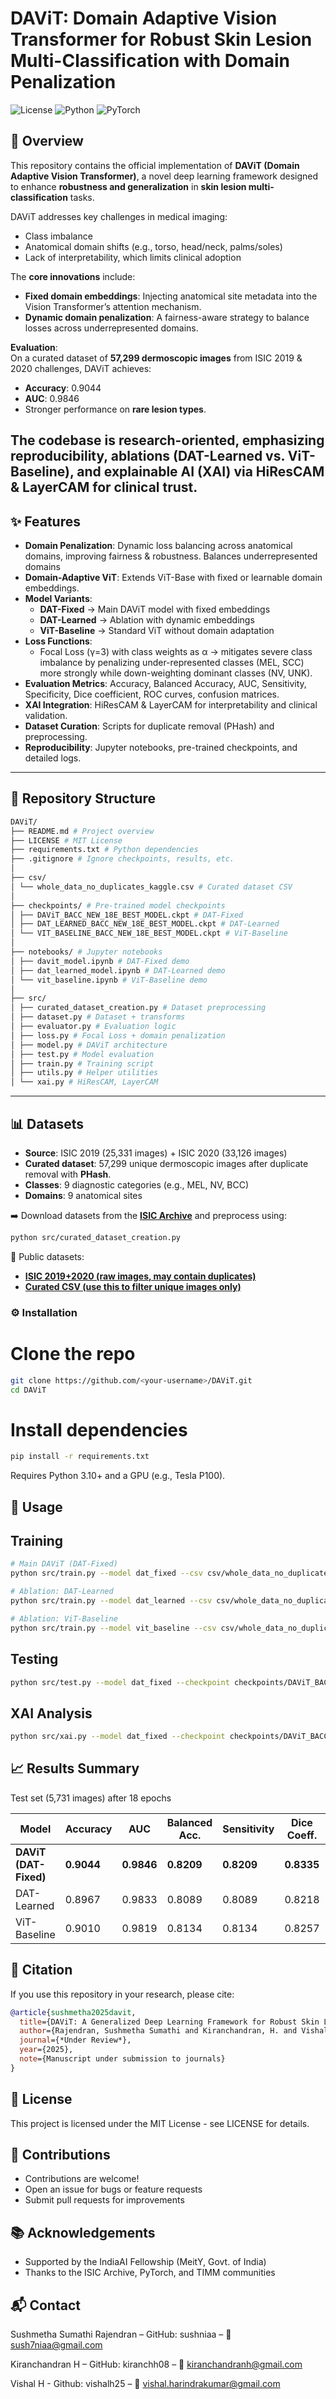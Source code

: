 # DAViT: Domain Adaptive Vision Transformer for Robust Skin Lesion Multi-Classification with Domain Penalization
![License](https://img.shields.io/badge/License-MIT-blue.svg) 
![Python](https://img.shields.io/badge/Python-3.10+-blue.svg) 
![PyTorch](https://img.shields.io/badge/PyTorch-2.0+-brightgreen.svg)

## 📖 Overview
This repository contains the official implementation of **DAViT (Domain Adaptive Vision Transformer)**, a novel deep learning framework designed to enhance **robustness and generalization** in **skin lesion multi-classification** tasks.

DAViT addresses key challenges in medical imaging:
- Class imbalance  
- Anatomical domain shifts (e.g., torso, head/neck, palms/soles)  
- Lack of interpretability, which limits clinical adoption  

The **core innovations** include:
- **Fixed domain embeddings**: Injecting anatomical site metadata into the Vision Transformer’s attention mechanism.  
- **Dynamic domain penalization**: A fairness-aware strategy to balance losses across underrepresented domains.  

**Evaluation**:  
On a curated dataset of **57,299 dermoscopic images** from ISIC 2019 & 2020 challenges, DAViT achieves:  
- **Accuracy**: 0.9044  
- **AUC**: 0.9846  
- Stronger performance on **rare lesion types**.  

The codebase is **research-oriented**, emphasizing reproducibility, ablations (DAT-Learned vs. ViT-Baseline), and **explainable AI (XAI)** via HiResCAM & LayerCAM for clinical trust.  
---

## ✨ Features
- **Domain Penalization**: Dynamic loss balancing across anatomical domains, improving fairness & robustness. Balances underrepresented domains
- **Domain-Adaptive ViT**: Extends ViT-Base with fixed or learnable domain embeddings.  
- **Model Variants**:
  - **DAT-Fixed** → Main DAViT model with fixed embeddings  
  - **DAT-Learned** → Ablation with dynamic embeddings  
  - **ViT-Baseline** → Standard ViT without domain adaptation  
- **Loss Functions**:  
  - Focal Loss (γ=3) with class weights as α → mitigates severe class imbalance by penalizing under-represented classes (MEL, SCC) more strongly while down-weighting dominant classes (NV, UNK).
- **Evaluation Metrics**: Accuracy, Balanced Accuracy, AUC, Sensitivity, Specificity, Dice coefficient, ROC curves, confusion matrices.  
- **XAI Integration**: HiResCAM & LayerCAM for interpretability and clinical validation.  
- **Dataset Curation**: Scripts for duplicate removal (PHash) and preprocessing.  
- **Reproducibility**: Jupyter notebooks, pre-trained checkpoints, and detailed logs.  

---

## 📂 Repository Structure
```bash
DAViT/
├── README.md # Project overview
├── LICENSE # MIT License
├── requirements.txt # Python dependencies
├── .gitignore # Ignore checkpoints, results, etc.
│
├── csv/
│ └── whole_data_no_duplicates_kaggle.csv # Curated dataset CSV
│
├── checkpoints/ # Pre-trained model checkpoints
│ ├── DAViT_BACC_NEW_18E_BEST_MODEL.ckpt # DAT-Fixed
│ ├── DAT_LEARNED_BACC_NEW_18E_BEST_MODEL.ckpt # DAT-Learned
│ └── VIT_BASELINE_BACC_NEW_18E_BEST_MODEL.ckpt # ViT-Baseline
│
├── notebooks/ # Jupyter notebooks
│ ├── davit_model.ipynb # DAT-Fixed demo
│ ├── dat_learned_model.ipynb # DAT-Learned demo
│ └── vit_baseline.ipynb # ViT-Baseline demo
│
├── src/
│ ├── curated_dataset_creation.py # Dataset preprocessing
│ ├── dataset.py # Dataset + transforms
│ ├── evaluator.py # Evaluation logic
│ ├── loss.py # Focal Loss + domain penalization
│ ├── model.py # DAViT architecture
│ ├── test.py # Model evaluation
│ ├── train.py # Training script
│ ├── utils.py # Helper utilities
│ └── xai.py # HiResCAM, LayerCAM
```

---

## 📊 Datasets
- **Source**: ISIC 2019 (25,331 images) + ISIC 2020 (33,126 images)  
- **Curated dataset**: 57,299 unique dermoscopic images after duplicate removal with **PHash**.  
- **Classes**: 9 diagnostic categories (e.g., MEL, NV, BCC)  
- **Domains**: 9 anatomical sites  

➡️ Download datasets from the **[ISIC Archive](https://www.isic-archive.com/)** and preprocess using:  
```bash
python src/curated_dataset_creation.py
```

📌 Public datasets:  
- **[ISIC 2019+2020 (raw images, may contain duplicates)](https://www.kaggle.com/datasets/sushmethasr21bai1162/dataset-isic)**  
- **[Curated CSV (use this to filter unique images only)](https://www.kaggle.com/datasets/sushmethasr21bai1162/csvfile?select=whole_data_no_duplicates_kaggle.csv)**  

### ⚙️ Installation
# Clone the repo
```bash
git clone https://github.com/<your-username>/DAViT.git
cd DAViT
```

# Install dependencies
```bash
pip install -r requirements.txt
```
Requires Python 3.10+ and a GPU (e.g., Tesla P100).


## 🚀 Usage
## Training

```bash
# Main DAViT (DAT-Fixed)
python src/train.py --model dat_fixed --csv csv/whole_data_no_duplicates_kaggle.csv --epochs 18 --lr 1e-4
```
```bash
# Ablation: DAT-Learned
python src/train.py --model dat_learned --csv csv/whole_data_no_duplicates_kaggle.csv --epochs 18 --lr 1e-4
```
```bash
# Ablation: ViT-Baseline
python src/train.py --model vit_baseline --csv csv/whole_data_no_duplicates_kaggle.csv --epochs 18 --lr 1e-4
```

## Testing
```bash
python src/test.py --model dat_fixed --checkpoint checkpoints/DAViT_BACC_NEW_18E_BEST_MODEL.ckpt
```

## XAI Analysis
```bash
python src/xai.py --model dat_fixed --checkpoint checkpoints/DAViT_BACC_NEW_18E_BEST_MODEL.ckpt --num_samples 5
```

## 📈 Results Summary
Test set (5,731 images) after 18 epochs

| Model | Accuracy | AUC | Balanced Acc. | Sensitivity | Dice Coeff. | Test Loss |
|---|---|---|---|---|---|---|
| **DAViT (DAT-Fixed)** | **0.9044** | **0.9846** | **0.8209** | **0.8209** | **0.8335** | **0.3445** |
| DAT-Learned | 0.8967 | 0.9833 | 0.8089 | 0.8089 | 0.8218 | 0.3565 |
| ViT-Baseline | 0.9010 | 0.9819 | 0.8134 | 0.8134 | 0.8257 | 0.3578 |


## 📜 Citation
If you use this repository in your research, please cite:
```bibtex
@article{sushmetha2025davit,
  title={DAViT: A Generalized Deep Learning Framework for Robust Skin Lesion Multi-Classification with Domain Penalization},
  author={Rajendran, Sushmetha Sumathi and Kiranchandran, H. and Vishal, H. and Sasithradevi, A. and Seemakurthy, Karthik and Poornachari, Prakash and Vijayalakshmi, M.},
  journal={*Under Review*},
  year={2025},
  note={Manuscript under submission to journals}
}
```

## 📄 License

This project is licensed under the MIT License - see LICENSE for details.

## 🤝 Contributions
- Contributions are welcome!
- Open an issue for bugs or feature requests
- Submit pull requests for improvements

## 📚 Acknowledgements
- Supported by the IndiaAI Fellowship (MeitY, Govt. of India)
- Thanks to the ISIC Archive, PyTorch, and TIMM communities

## 📬 Contact
Sushmetha Sumathi Rajendran – GitHub: sushniaa
 – 📧 sush7niaa@gmail.com

Kiranchandran H – GitHub: kiranchh08
 – 📧 kiranchandranh@gmail.com

Vishal H - Github: vishalh25
 – 📧 vishal.harindrakumar@gmail.com
